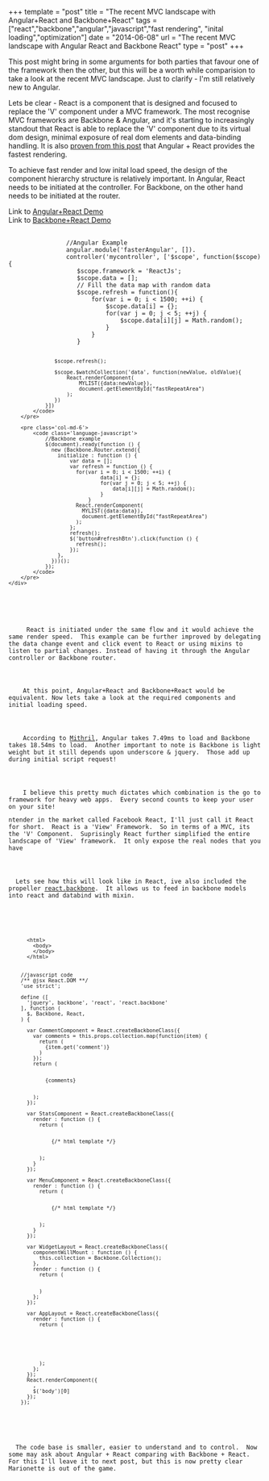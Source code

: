 +++
template = "post"
title = "The recent MVC landscape with Angular+React and Backbone+React"
tags = ["react","backbone","angular","javascript","fast rendering", "inital loading","optimization"]
date = "2014-06-08"
url = "The recent MVC landscape with Angular React and Backbone React"
type = "post"
+++
<p>
    This post might bring in some arguments for both parties that favour one of the framework then the other, but this will be a worth while comparision to take a look at the recent MVC landscape.  Just to clarify - I'm still relatively new to Angular.
</p>
<p>
    Lets be clear - React is a component that is designed and focused to replace the 'V' component under a MVC framework.  The most recognise MVC frameworks are Backbone & Angular, and it's starting to increasingly standout that React is able to replace the 'V' component due to its virtual dom design, minimal exposure of real dom elements and data-binding handling.  It is also <a href='http://williambrownstreet.net/blog/2014/04/faster-angularjs-rendering-angularjs-and-reactjs/'>proven from this post</a> that Angular + React provides the fastest rendering.
</p>
<p>
    To achieve fast render and low inital load speed, the design of the component hierarchy structure is relatively important.  In Angular, React needs to be initiated at the controller. For Backbone, on the other hand needs to be initiated at the router.
</p>
<p>
    Link to <a href='http://plnkr.co/edit/7DKHQ6tR7TCKkR5bFURu?p=preview'>Angular+React Demo</a><br>
    Link to <a href='http://plnkr.co/edit/1mwjMNh0RQP8PVrinOmD?p=preview'>Backbone+React Demo</a><br>
</p>
<div class='row'>
    <div class='col-md-12'>
        <pre class='col-md-6'>
            <code class='language-javascript'>
                //Angular Example
                angular.module('fasterAngular', []).
                controller('mycontroller', ['$scope', function($scope){
                   $scope.framework = 'ReactJs';
                   $scope.data = [];
                   // Fill the data map with random data
                   $scope.refresh = function(){
                       for(var i = 0; i < 1500; ++i) {
                           $scope.data[i] = {};
                           for(var j = 0; j < 5; ++j) {
                               $scope.data[i][j] = Math.random();
                           }
                       }
                   }
                   
                   $scope.refresh();
                   
                   $scope.$watchCollection('data', function(newValue, oldValue){
                       React.renderComponent(
                           MYLIST({data:newValue}),
                           document.getElementById("fastRepeatArea")
                       );
                   })
                }])
            </code>
        </pre>

        <pre class='col-md-6'>
            <code class='language-javascript'>
                //Backbone example
                $(document).ready(function () {
                  new (Backbone.Router.extend({
                    initialize : function () {
                        var data = [];
                        var refresh = function () {
                          for(var i = 0; i < 1500; ++i) {
                                  data[i] = {};
                                  for(var j = 0; j < 5; ++j) {
                                      data[i][j] = Math.random();
                                  }
                              }
                          React.renderComponent(
                            MYLIST({data:data}),
                            document.getElementById("fastRepeatArea")
                          );
                        };
                        refresh();
                        $('button#refreshBtn').click(function () {
                          refresh();
                        });
                    },
                  }))();
                });
            </code>
        </pre>
    </div>
</div>
<p>
     React is initiated under the same flow and it would achieve the same render speed.  This example can be further improved by delegating the data change event and click event to React or using mixins to listen to partial changes. Instead of having it through the Angular controller or Backbone router.
</p>
<p>
    At this point, Angular+React and Backbone+React would be equivalent. Now lets take a look at the required components and initial loading speed.
</p>
<p>
    According to <a href='http://lhorie.github.io/mithril/'>Mithril</a>, Angular takes 7.49ms to load and Backbone takes 18.54ms to load.  Another important to note is Backbone is light weight but it still depends upon underscore & jquery.  Those add up during initial script request!
</p>
<p>
    I believe this pretty much dictates which combination is the go to framework for heavy web apps.  Every second counts to keep your user on your site!
</p>ntender in the market called Facebook React, I'll just call it React for short.  React is a 'View' Framework.  So in terms of a MVC, its the 'V' Component.  Suprisingly React further simplified the entire landscape of 'View' framework.  It only expose the real nodes that you have
</p>
<p>
  Lets see how this will look like in React, ive also included the propeller <a href='https://github.com/usepropeller/react.backbone'>react.backbone</a>.  It allows us to feed in backbone models into react and databind with mixin.
</p>

<pre>
  <code class='language-markup'>
      <!-- html structure -->
      &#60;html&#62;
        &#60;body&#62;
        &#60;/body&#62;
      &#60;/html&#62;
  </code>
  <code class='language-javascript'>
    //javascript code
    /** @jsx React.DOM **/
    'use strict';

    define ([
      'jquery', backbone', 'react', 'react.backbone'
    ], function (
      $, Backbone, React,
    ) {

      var CommentComponent = React.createBackboneClass({
        var comments = this.props.collection.map(function(item) {
          return (
            {item.get('comment')}
          )
        });
        return (
          <div>
            {comments}
          </div>
        );
      });

      var StatsComponent = React.createBackboneClass({
        render : function () {
          return (
            <div> 
              {/* html template */}
            </div>
          );
        }
      });

      var MenuComponent = React.createBackboneClass({
        render : function () {
          return (
            <div> 
              {/* html template */}
            </div>
          );
        }
      });

      var WidgetLayout = React.createBackboneClass({
        componentWillMount : function () {
          this.collection = Backbone.Collection();
        },
        render : function () {
          return (
            <StatsComponent />
            <CommentsComponent collection={this.collection}/>
          )
        };
      });

      var AppLayout = React.createBackboneClass({
        render : function () {
          return (
            <div>
                <MenuComponent />
                <WidgetLayout />
            </div>
          );
        };
      });
      React.renderComponent({
        <AppLayout />,
        $('body')[0]
      });
    });
  </code>
</pre>
<p>
  The code base is smaller, easier to understand and to control.  Now some may ask about Angular + React comparing with Backbone + React.  For this I'll leave it to next post, but this is now pretty clear Marionette is out of the game.
</p>
